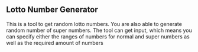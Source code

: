 ## Lotto Number Generator

This is a tool to get random lotto numbers. You are also able to generate random number of super numbers. The tool can get input, which means you can specify either the ranges of numbers for normal and super numbers as well as the required amount of numbers